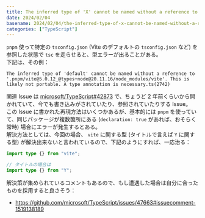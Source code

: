 ```yaml
---
title: The inferred type of 'X' cannot be named without a reference to 'Y'. This is likely not portable. A type annotation is necessary.
date: 2024/02/04
basename: 2024/02/04/the-inferred-type-of-x-cannot-be-named-without-a-reference-ts
categories: ["TypeScript"]
---
```


`pnpm` 使って特定の `tsconfig.json` (Vite のデフォルトの `tsconfig.json` など) を参照した状態で `tsc` を走らせると、型エラーが出ることがある。  
下記は、その例：

```
The inferred type of 'default' cannot be named without a reference to '.pnpm/vite@5.0.12_@types+node@20.11.16/node_modules/vite'. This is likely not portable. A type annotation is necessary.ts(2742)
```

関連 Issue は [microsoft/TypeScript#42873](https://github.com/microsoft/TypeScript/issues/42873) で、ちょうど 2 年前くらいから開かれていて、今でも書き込みがされていたり、参照されていたりする Issue。  
この Issue に書かれた再現方法はいくつかあるが、基本的には `pnpm` を使っていて、同じパッケージが複数箇所にある (`declaration: true` があれば、おそらく常時) 場合にエラーが発生するとある。  
解決方法としては、今回の場合、 `vite` に関する型 (タイトルで言えば `Y` に関する型) が解決出来ないと言われているので、下記のようにすれば、一応治る：

```typescript
import type {} from "vite";

// タイトルの場合は
import type {} from "Y";
```

解決策が集められているコメントもあるので、もし遭遇した場合は自分に合ったものを採用すると良さそう：

- https://github.com/microsoft/TypeScript/issues/47663#issuecomment-1519138189

